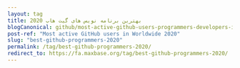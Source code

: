 ```yaml
---
layout: tag
title: بهترین برنامه نویس های گیت هاب 2020
blogCanonical: github/most-active-github-users-programmers-developers-in-worldwide/
post-ref: "Most active GitHub users in Worldwide 2020"
slug: "best-github-programmers-2020"
permalink: /tag/best-github-programmers-2020/
redirect_to: https://fa.maxbase.org/tag/best-github-programmers-2020/
---
```

